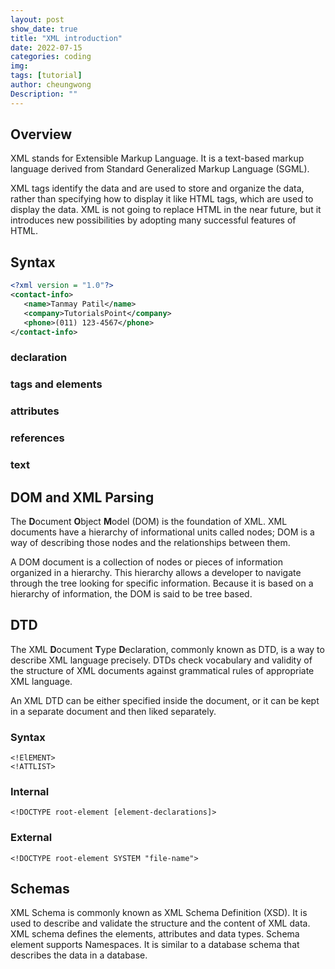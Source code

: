 ```yaml
---
layout: post
show_date: true
title: "XML introduction"
date: 2022-07-15
categories: coding
img:
tags: [tutorial]
author: cheungwong
Description: ""
---
```


## Overview
XML stands for Extensible Markup Language. It is a text-based markup language derived from Standard Generalized Markup Language (SGML).

XML tags identify the data and are used to store and organize the data, rather than specifying how to display it like HTML tags, which are used to display the data. XML is not going to replace HTML in the near future, but it introduces new possibilities by adopting many successful features of HTML.

## Syntax

```xml
<?xml version = "1.0"?>
<contact-info>
   <name>Tanmay Patil</name>
   <company>TutorialsPoint</company>
   <phone>(011) 123-4567</phone>
</contact-info>
```

### declaration
### tags and elements
### attributes
### references
### text

## DOM and XML Parsing
The **D**ocument **O**bject **M**odel (DOM) is the foundation of XML. XML documents have a hierarchy of informational units called nodes; DOM is a way of describing those nodes and the relationships between them.

A DOM document is a collection of nodes or pieces of information organized in a hierarchy. This hierarchy allows a developer to navigate through the tree looking for specific information. Because it is based on a hierarchy of information, the DOM is said to be tree based.

## DTD
The XML **D**ocument **T**ype **D**eclaration, commonly known as DTD, is a way to describe XML language precisely. DTDs check vocabulary and validity of the structure of XML documents against grammatical rules of appropriate XML language.

An XML DTD can be either specified inside the document, or it can be kept in a separate document and then liked separately.

### Syntax
```
<!ElEMENT>
<!ATTLIST>
```

### Internal
```
<!DOCTYPE root-element [element-declarations]>
```

### External
```
<!DOCTYPE root-element SYSTEM "file-name">
```


## Schemas
XML Schema is commonly known as XML Schema Definition (XSD). It is used to describe and validate the structure and the content of XML data. XML schema defines the elements, attributes and data types. Schema element supports Namespaces. It is similar to a database schema that describes the data in a database.



